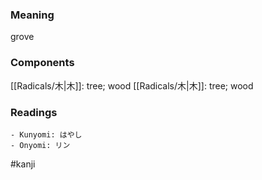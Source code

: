 ### Meaning

grove

### Components

[[Radicals/木|木]]: tree; wood [[Radicals/木|木]]: tree; wood

### Readings

```
- Kunyomi: はやし
- Onyomi: リン
```

#kanji